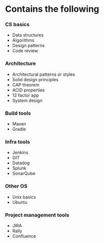 # Contains the following

### CS basics
- Data structures
- Algorithms
- Design patterns
- Code review

### Architecture
- Architectural patterns or styles
- Solid design principles
- CAP theorem
- ACID properties
- 12 factor app
- System design

### Build tools
  - Maven
  - Gradle

### Infra tools
  - Jenkins
  - GIT
  - Datadog
  - Splunk
  - SonarQube

### Other OS
- Unix basics
- Ubuntu

### Project management tools
  - JIRA
  - Rally
  - Confluence
